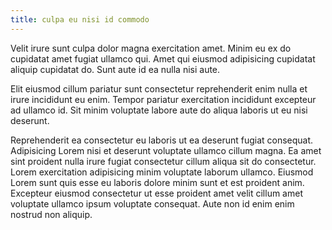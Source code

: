 ```yaml
---
title: culpa eu nisi id commodo
---
```


Velit irure sunt culpa dolor magna exercitation amet. Minim eu ex do cupidatat amet fugiat ullamco qui. Amet qui eiusmod adipisicing cupidatat aliquip cupidatat do. Sunt aute id ea nulla nisi aute.

Elit eiusmod cillum pariatur sunt consectetur reprehenderit enim nulla et irure incididunt eu enim. Tempor pariatur exercitation incididunt excepteur ad ullamco id. Sit minim voluptate labore aute do aliqua laboris ut eu nisi deserunt.

Reprehenderit ea consectetur eu laboris ut ea deserunt fugiat consequat. Adipisicing Lorem nisi et deserunt voluptate ullamco cillum magna. Ea amet sint proident nulla irure fugiat consectetur cillum aliqua sit do consectetur. Lorem exercitation adipisicing minim voluptate laborum ullamco. Eiusmod Lorem sunt quis esse eu laboris dolore minim sunt et est proident anim. Excepteur eiusmod consectetur ut esse proident amet velit cillum amet voluptate ullamco ipsum voluptate consequat. Aute non id enim enim nostrud non aliquip.